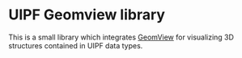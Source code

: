 UIPF Geomview library
=====================

This is a small library which integrates [GeomView](http://geomview.org/) for visualizing 3D structures contained in UIPF data types.


